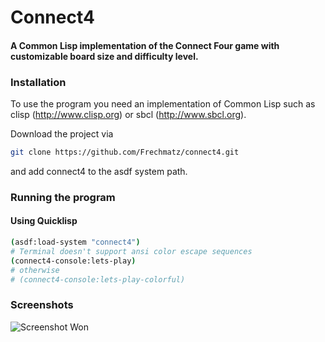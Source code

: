# Connect4
#### A Common Lisp implementation of the Connect Four game with customizable board size and difficulty level.

### Installation

To use the program you need an implementation of Common Lisp such as clisp (http://www.clisp.org) or sbcl (http://www.sbcl.org).

Download the project via

```bash
git clone https://github.com/Frechmatz/connect4.git
```

and add connect4 to the asdf system path.

### Running the program

#### Using Quicklisp


```bash
(asdf:load-system "connect4")
# Terminal doesn't support ansi color escape sequences
(connect4-console:lets-play)
# otherwise
# (connect4-console:lets-play-colorful)
```

### Screenshots

![Screenshot Won](https://raw.github.com/frechmatz/connect4/master/doc/gameplay.jpg)

